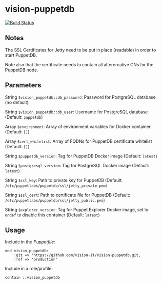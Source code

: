 # vision-puppetdb

[![Build Status](https://travis-ci.org/vision-it/vision-puppetdb.svg?branch=production)](https://travis-ci.org/vision-it/vision-puppetdb)

## Notes

The SSL Certificates for Jetty need to be put in place (readable) in order to start PuppetDB.

Note also that the certificate needs to contain all alterernative CNs for the PuppetDB node.

## Parameters

  String `$vision_puppetdb::db_password`: Password for PostgreSQL database (no default)

  String `$vision_puppetdb::db_user`: Username for PostgreSQL database (Default: `puppetdb`)

  Array  `$environment`: Array of environment variables for Docker container (Default: `[]`)

  Array  `$cert_whitelist`: Array of FQDNs for PuppetDB certificate whitelist (Default: `[]`)

  String `$puppetdb_version`: Tag for PuppetDB Docker image (Default: `latest`)

  String `$postgresql_version`: Tag for PostgreSQL Docker image (Default: `latest`)

  String `$ssl_key`: Path to private key for PuppetDB (Default: `/etc/puppetlabs/puppetdb/ssl/jetty_private.pem`)

  String `$ssl_cert`: Path to certificate file for PuppetDB (Default: `/etc/puppetlabs/puppetdb/ssl/jetty_public.pem`)

  String `$explorer_version`: Tag for Puppet Explorer Docker image, set to `undef` to disable this container (Default: `latest`)

## Usage

Include in the *Puppetfile*:

```
mod vision_puppetdb:
    :git => 'https://github.com/vision-it/vision-puppetdb.git,
    :ref => 'production'
```

Include in a role/profile:

```puppet
contain ::vision_puppetdb
```
